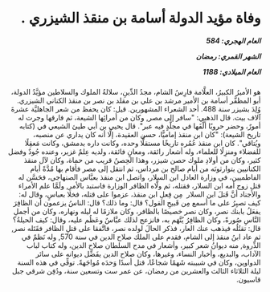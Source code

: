 <h1 dir="rtl">وفاة مؤيد الدولة أسامة بن منقذ الشيزري  .</h1>

<h5 dir="rtl">العام الهجري:  584

الشهر القمري: رمضان

العام الميلادي: 1188</h5>

<p dir="rtl">هو الأميرُ الكبيرُ، العلَّامة فارِسُ الشام، مجدُ الدِّينِ، سلالةُ الملوك والسلاطين مؤيَّدُ الدولة، أبو المظفَّر أسامة بن الأمير مرشد بن علي بن مقلد بن نصر بن منقذ الكناني الشيزري. وُلِدَ بشيزر سنة 488. أحد الشعراء المشهورين. قيل: كان يحفظ من شعر الجاهليَّة عشرةَ آلاف بيت. قال الذهبي: "سافر إلى مصر, وكان من أمرائِها الشيعة، ثم فارقها وجرت له أمورٌ، وحضر حروبًا ألَّفَها في مجلَّدٍ فيه عبر". قال يحيى بن أبي طيئ الشيعي في (كتابه تاريخ الشيعة): "كان ابن منقذ إماميًّا، حسن العقيدة، إلَّا أنه كان يداري عن منصبه، ويُتاقي". كان ابن منقذ عُمُره تاريخًا مستقلًّا وحده، وكانت داره بدمشق، وكانت مَعقِلًا للفضلاء ومنزِلًا للعلماء، وله أشعار رائقة، ومعانٍ فائقة، ولديه عِلمٌ غزير، وعنده جُودٌ وفضل كثير، وكان من أولادِ ملوك حصن شيزر، وهذا الحِصنُ قريب من حماة، وكان لآل منقذ الكنانيين يتوارثونَه من أيام صالح بن مرداس، ثم انتقل إلى مصر فأقام بها مُدَّةً أيام الفاطميين، في وزارة العادل ابن السلار، واتصل ابن منقذ بعبَّاس الصنهاجي، فحَسَّن له قتل زوج أمه ابن السلار، فقتله، ثم ولَّاه الظافر الوزارة فاستبد بالأمرِ, ولَمَّا علم الأمراء والأجناد أنَّ قَتلَ ابن السلار  مِن فِعلِ ابن منقذ، عزموا على قتله، فخلا بعباسٍ، وقال له: كيف تصبِرُ على ما أسمع مِن قَبيحِ القول؟ قال: وما ذلك؟ قال: الناسُ يزعمون أن الظافِرَ يفعَلُ بابنك نصر، وكان نصر خصيصًا بالظافر، وكان ملازمًا له ليله ونهاره، وكان من أجملِ النَّاسِ صُورةً، وكان الظافِرُ يُتَّهَم به، فانزعج لذلك عبَّاسٌ وعَظُم عليه، وقال: كيف الحيلةُ؟ قال: تقتُلُه فيذهب عنك العار، فذكر الحالَ لولده نصر، فاتَّفقا على قتلِ الظافر فقَتَله نصر, ثم عاد ابنُ منقذ إلى الشام، فقدم على الملك صلاح الدين في سنة 570, وله نَظمٌ في الذِّروة, منه ديوانُ شعر كبير، وأشعار في مدح السلطان صلاح الدين، وله كتاب لباب الآداب، والبديع، وأخبار النساء، وغيرها، وكان صلاح الدين يفَضِّل ديوانه على سائر الدواوين، وكان في شبيبته شَهمًا شجاعًا، قتل أسدًا وَحدَه مُواجَهةً. توفِّي في هذه السنة ليلة الثلاثاء الثالث والعشرين من رمضان، عن عمر ست وتسعين سنة، ودُفِن شرقي جبل قاسيون.</p></br>
